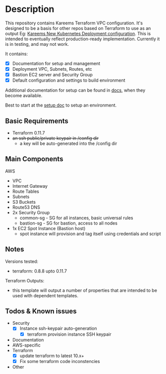 # Description

This repository contains Kareems Terraform VPC configuration.
It's designed to be a basis for other repos based on Terraform to use as an output Eg: [Kareems New Kubernetes Deployment configuration](https://github.com/KptnKMan/deploy-kube).
This is intended to eventually reflect production-ready implementation.
Currently it is in testing, and may not work.

It contains:

* [x] Documentation for setup and management
* [x] Deployment VPC, Subnets, Routes, etc
* [x] Bastion EC2 server and Security Group
* [x] Default configuration and settings to build environment

Additional documentation for setup can be found in [docs](docs), when they become available.

Best to start at the [setup doc](docs/setup.md) to setup an environment.

## Basic Requirements

* Terraform 0.11.7
* ~~an ssh public/private keypair in /config dir~~
  * a key will be auto-generated into the /config dir

## Main Components

AWS

* VPC
* Internet Gateway
* Route Tables
* Subnets
* S3 Buckets
* Route53 DNS
* 2x Security Group
  * common-sg - SG for all instances, basic universal rules
  * bastion-sg - SG for bastion, access to all nodes
* 1x EC2 Spot Instance (Bastion host)
  * spot instance will provision and tag itself using credentials and script

## Notes

Versions tested:

* terraform: 0.8.8 upto 0.11.7

Terraform Outputs:

* this template will output a number of properties that are intended to be used with dependent templates.

## Todos & Known issues

* Security
  * [x] Instance ssh-keypair auto-generation
    * [x] terraform provision instance SSH keypair
* Documentation
* AWS-specific
* Terraform
  * [x] update terraform to latest 10.x+
  * [x] Fix some terraform code inconstencies
* Other
